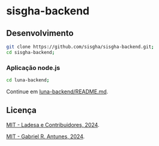 # sisgha-backend

## Desenvolvimento

```sh
git clone https://github.com/sisgha/sisgha-backend.git;
cd sisgha-backend;
```

### Aplicação node.js

```sh
cd luna-backend;
```

Continue em [luna-backend/README.md](./luna-backend/README.md).

## Licença

[MIT - Ladesa e Contribuidores, 2024](./LICENSE).

[MIT - Gabriel R. Antunes, 2024](./LICENSE).
